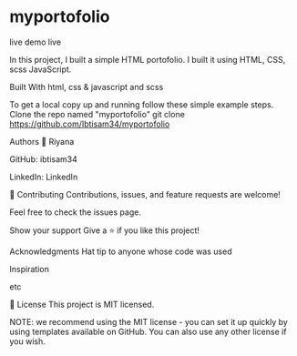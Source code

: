 # myportofolio

live demo
live


In this project, I built a simple HTML portofolio. I built it using HTML, CSS, scss JavaScript.

Built With
html, css & javascript and scss

To get a local copy up and running follow these simple example steps. Clone the repo named "myportofolio"
git clone https://github.com/Ibtisam34/myportofolio

Authors
👤 Riyana

GitHub: ibtisam34

LinkedIn: LinkedIn

🤝 Contributing
Contributions, issues, and feature requests are welcome!

Feel free to check the issues page.

Show your support
Give a ⭐️ if you like this project!

Acknowledgments
Hat tip to anyone whose code was used

Inspiration

etc

📝 License
This project is MIT licensed.

NOTE: we recommend using the MIT license - you can set it up quickly by using templates available on GitHub. You can also use any other license if you wish.
